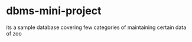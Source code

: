 # dbms-mini-project
its a sample database covering few categories of maintaining certain data of zoo
